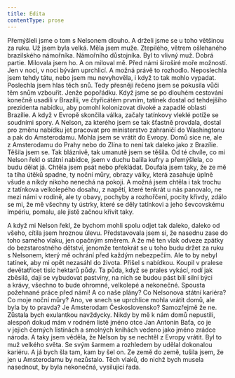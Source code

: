 ```yaml
---
title: Edita
contentType: prose
---
```


Přemýšleli jsme o tom s Nelsonem dlouho. A drželi jsme se u toho většinou za ruku. Už jsem byla velká. Měla jsem muže. Ztepilého, větrem ošlehaného brazilského námořníka. Námořního důstojníka. Byl to vlivný muž. Dobrá partie. Milovala jsem ho. A on miloval mě. Před námi široširé moře možností. Jen v noci, v noci bývám uprchlicí. A možná právě to rozhodlo. Neposlechla jsem tehdy tátu, nebo jsem mu nevyhověla, i když to tak mohlo vypadat. Poslechla jsem hlas těch snů. Tedy přesněji řečeno jsem se pokusila vůči těm snům vzbouřit. Jenže popořádku. Když jsme se po dlouhém cestování konečně usadili v Brazílii, ve čtyřicátém prvním, tatínek dostal od tehdejšího prezidenta nabídku, aby pomohl kolonizovat divoké a zapadlé oblasti Brazílie. A když v Evropě skončila válka, začaly tatínkovy vleklé potíže se soudními spory. A Nelson, za kterého jsem se tak šťastně provdala, dostal pro změnu nabídku jet pracovat pro ministerstvo zahraničí do Washingtonu a pak do Amsterodamu. Mohla jsem se vrátit do Evropy. Domů sice ne, ale z Amsterodamu do Prahy nebo do Zlína to není tak daleko jako z Brazílie. Těšila jsem se. Tak bláznivě, tak umanutě jsem se těšila. Od té chvíle, co mi Nelson řekl o státní nabídce, jsem v duchu balila kufry a přemýšlela, co budu dělat já. Chtěla jsem psát nebo překládat. Doufala jsem taky, že ze mě ta tíha útěků spadne, ty noční můry, obrazy války, která zasahuje úplně všude a nikdy nikoho nenechá na pokoji. A možná jsem chtěla i tak trochu z tatínkova velkolepého dosahu, z napětí, které tenkrát u nás panovalo, ne mezi námi v rodině, ale ty obavy, pochyby a rozhořčení, pocity křivdy, zdálo se mi, že mě všechny ty ústrky, které se děly tatínkovi a jeho ševcovskému impériu, pomalu, ale jistě začnou křivit taky.

A když mi Nelson řekl, že bychom mohli spolu odjet tak daleko, daleko od všeho, cítila jsem hroznou úlevu. Představovala jsem si, že nasednu zase do toho samého vlaku, jen opačným směrem. A že mě ten vlak odveze zpátky do bezstarostného dětství, jenomže tentokrát se u toho budu držet za ruku s Nelsonem, který mě ochrání před každým nebezpečím. Ale to by nebyl tatínek, aby mi opět nezasáhl do života. Přišel s nabídkou. Koupil v pralese devětatřicet tisíc hektarů půdy. Ta půda, když se prales vykácí, rodí jak zběsilá, dají se vybudovat pastviny, na nich se budou pást bílí silní býci a krávy, všechno to bude ohromné, velkolepé a nekonečné. Spousta požehnané práce před námi! A co naše plány? Co Nelsonova státní kariéra? Co moje noční můry? Ano, ve snech se uprchlice mohla vrátit domů, ale byla by to pravda? Je Amsterodam Československo? Samozřejmě že ne. Zůstala bych exulantkou navždycky. Nikdy by mě k nám domů nepustili, alespoň dokud mám v rodném listě jméno otce Jan Antonín Baťa, co je v jejich černých listinách a smolných knihách vedeno jako jméno zrádce národa. A taky jsem věděla, že Nelson by se nechtěl z Evropy vrátit. Byl to muž velkého světa. Se svým šarmem a rozhledem by udělal dokonalou kariéru. A já bych šla tam, kam by šel on. Ze země do země, tušila jsem, že jen u Amsterodamu by nezůstalo. Těch vlaků, do nichž bych musela nasednout, by byla nekonečná, vysilující řada.
